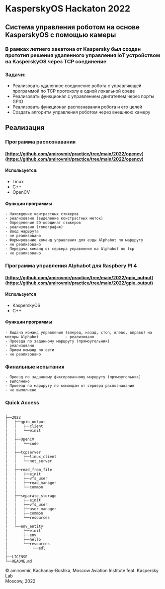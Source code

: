 # KasperskyOS Hackaton 2022

## Система управления роботом на основе KasperskyOS с помощью камеры

### В рамках летнего хакатона от Kaspersky был создан прототип решения удаленного управления IoT устройством на KasperskyOS через TCP соединение
### Задачи:
- Реализовать удаленное соединение робота с управляющей программой по TCP протоколу в одной локальной среде 
- Реализовать функционал с управлением двигателем через порты GPIO 
- Реализовать функционал распознавания робота и его целей 
- Создать алгоритм управления роботом через внешнюю камеру 

## Реализация
### Программа распознавания
#### [https://github.com/amirovmir/practice/tree/main/2022/opencv](https://github.com/amirovmir/practice/tree/main/2022/opencv)
#### Используется:
- Linux
- C++
- OpenCV

#### Функции программы
    - Нахождение контрастных стикеров                                                             - реализовано (выделение констрастных меток)
    - Определение 2D коодинат стикеров                                                            - реализовано (гомография)
    - Ввод маршрута                                                                               - не реализовано
    - Формирование команд управления для езды Alphabot по маршруту                                - не реализовано
    - Передача команд от сервера управления на Alphabot по tcp                                    - не реализовано

### Программа управления Alphabot для Raspbery PI 4
#### [https://github.com/amirovmir/practice/tree/main/2022/gpio_output](https://github.com/amirovmir/practice/tree/main/2022/gpio_output)
#### Используется
- KasperskyOS
- C++

#### Функции программы
    - Выдача команд управления (вперед, назад, стоп, влево, вправо) на моторы Alphabot            - реализовано
    - Проезда по заданному маршруту (прямоугольник)                                               - реализовано
    - Прием команд по сети                                                                        - не реализовано

### Финальные испытания
    - Проезд по заданному фиксированному маршруту (прямоугольник)             - выполнено
    - Проеезд по маршруту по командам от сервера распознавания                - не выполнено

### Quick Access
    .
    ├──2022
    |   ├──gpio_output
    |   |   ├──client
    |   |   └──einit
    |   |
    |   ├──OpenCV
    |   |   └──code
    |   |
    |   ├──tcpserver
    |   |   ├──linux_client
    |   |   └──net_server
    |   |
    |   ├──read_from_file
    |   |   ├──einit
    |   |   ├──vfs_user
    |   |   ├──read_manager
    |   |   └──common
    |   |
    |   ├──separate_storage
    |   |   ├──einit
    |   |   ├──vfs_user
    |   |   ├──user_manager
    |   |   ├──common
    |   |   └──resources
    |   |   
    |   └──env_entity
    |       ├──einit
    |       ├──env
    |       ├──hello
    |       └──resources
    |           └──edl
    |
    ├──LICENSE
    └──README.md

© amirovmir, Kachanay-Boshka, Moscow Aviation Institute feat. Kaspersky Lab  
Moscow, 2022
